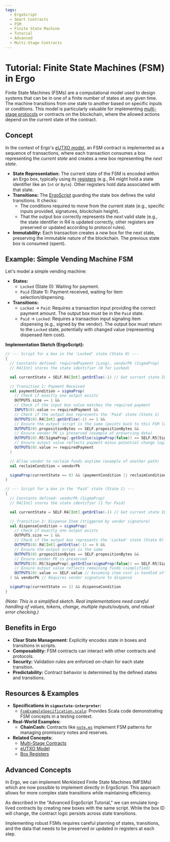 ```yaml
---
tags:
  - ErgoScript
  - Smart Contracts
  - FSM
  - Finite State Machine
  - Tutorial
  - Advanced
  - Multi-Stage Contracts
---
```

# Tutorial: Finite State Machines (FSM) in Ergo

Finite State Machines (FSMs) are a computational model used to design systems that can be in one of a finite number of states at any given time. The machine transitions from one state to another based on specific inputs or conditions. This model is particularly valuable for implementing [multi-stage protocols](../multi.md) or contracts on the blockchain, where the allowed actions depend on the current state of the contract.

## Concept

In the context of Ergo's [eUTXO model](../eutxo.md), an FSM contract is implemented as a sequence of transactions, where each transaction consumes a box representing the *current state* and creates a new box representing the *next state*.

*   **State Representation:** The current state of the FSM is encoded within an Ergo box, typically using its [registers](../boxes-and-registers.md) (e.g., R4 might hold a state identifier like an `Int` or `Byte`). Other registers hold data associated with that state.
*   **Transitions:** The [ErgoScript](../ergoscript.md) guarding the state box defines the valid transitions. It checks:
    *   The conditions required to move from the current state (e.g., specific inputs provided, signatures, blockchain height).
    *   That the output box correctly represents the *next* valid state (e.g., the state identifier in R4 is updated correctly, other registers are preserved or updated according to protocol rules).
*   **Immutability:** Each transaction creates a *new* box for the next state, preserving the immutable nature of the blockchain. The previous state box is consumed (spent).

## Example: Simple Vending Machine FSM

Let's model a simple vending machine:

*   **States:**
    *   `Locked` (State 0): Waiting for payment.
    *   `Paid` (State 1): Payment received, waiting for item selection/dispensing.
*   **Transitions:**
    *   `Locked` -> `Paid`: Requires a transaction input providing the correct payment amount. The output box must be in the `Paid` state.
    *   `Paid` -> `Locked`: Requires a transaction input signaling item dispensing (e.g., signed by the vendor). The output box must return to the `Locked` state, potentially with changed value (representing dispensed item cost).

**Implementation Sketch (ErgoScript):**

```scala
// --- Script for a box in the 'Locked' state (State 0) ---
{
  // Constants defined: requiredPayment (Long), vendorPk (SigmaProp)
  // R4[Int] stores the state identifier (0 for Locked)

  val currentState = SELF.R4[Int].getOrElse(-1) // Get current state ID

  // Transition 1: Payment Received
  val paymentCondition = sigmaProp(
    // Check if exactly one output exists
    OUTPUTS.size == 1 &&
    // Check if the input box value matches the required payment
    INPUTS(0).value >= requiredPayment &&
    // Check if the output box represents the 'Paid' state (State 1)
    OUTPUTS(0).R4[Int].getOrElse(-1) == 1 &&
    // Ensure the output script is the same (points back to this FSM logic)
    OUTPUTS(0).propositionBytes == SELF.propositionBytes &&
    // Ensure vendor PK is preserved (example of preserving data)
    OUTPUTS(0).R5[SigmaProp].getOrElse(sigmaProp(false)) == SELF.R5[SigmaProp].getOrElse(sigmaProp(false)) &&
    // Ensure output value reflects payment minus potential change logic (simplified here)
    OUTPUTS(0).value >= requiredPayment
  )

  // Allow vendor to reclaim funds anytime (example of another path)
  val reclaimCondition = vendorPk

  sigmaProp(currentState == 0) && (paymentCondition || reclaimCondition)
}

// --- Script for a box in the 'Paid' state (State 1) ---
{
  // Constants defined: vendorPk (SigmaProp)
  // R4[Int] stores the state identifier (1 for Paid)

  val currentState = SELF.R4[Int].getOrElse(-1) // Get current state ID

  // Transition 2: Dispense Item (triggered by vendor signature)
  val dispenseCondition = sigmaProp(
    // Check if exactly one output exists
    OUTPUTS.size == 1 &&
    // Check if the output box represents the 'Locked' state (State 0)
    OUTPUTS(0).R4[Int].getOrElse(-1) == 0 &&
    // Ensure the output script is the same
    OUTPUTS(0).propositionBytes == SELF.propositionBytes &&
    // Ensure vendor PK is preserved
    OUTPUTS(0).R5[SigmaProp].getOrElse(sigmaProp(false)) == SELF.R5[SigmaProp].getOrElse(sigmaProp(false)) &&
    // Ensure output value reflects remaining funds (simplified)
    OUTPUTS(0).value == SELF.value // Assuming item cost is handled off-chain or via tokens
  ) && vendorPk // Requires vendor signature to dispense

  sigmaProp(currentState == 1) && dispenseCondition
}
```

*(Note: This is a simplified sketch. Real implementations need careful handling of values, tokens, change, multiple inputs/outputs, and robust error checking.)*

## Benefits in Ergo

*   **Clear State Management:** Explicitly encodes state in boxes and transitions in scripts.
*   **Composability:** FSM contracts can interact with other contracts and protocols.
*   **Security:** Validation rules are enforced on-chain for each state transition.
*   **Predictability:** Contract behavior is determined by the defined states and transitions.

## Resources & Examples

*   **Specifications in `sigmastate-interpreter`:**
    *   [`FsmExampleSpecification.scala`](https://github.com/ergoplatform/sigmastate-interpreter/blob/develop/sc/shared/src/test/scala/sigmastate/utxo/examples/FsmExampleSpecification.scala): Provides Scala code demonstrating FSM concepts in a testing context.
*   **Real-World Examples:**
    *   **ChainCash:** Contracts like [`note.es`](https://github.com/ChainCashLabs/chaincash/blob/master/contracts/onchain/note.es) implement FSM patterns for managing promissory notes and reserves.
*   **Related Concepts:**
    *   [Multi-Stage Contracts](../multi.md)
    *   [eUTXO Model](../eutxo.md)
    *   [Box Registers](../boxes-and-registers.md)

## Advanced Concepts

In Ergo, we can implement Merkleized Finite State Machines (MFSMs) which are now possible to implement directly in ErgoScript. This approach allows for more complex state transitions while maintaining efficiency.

As described in the "Advanced ErgoScript Tutorial," we can emulate long-lived contracts by creating new boxes with the same script. While the box ID will change, the contract logic persists across state transitions.

Implementing robust FSMs requires careful planning of states, transitions, and the data that needs to be preserved or updated in registers at each step.

